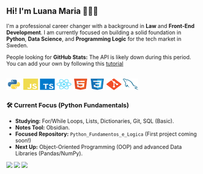 ## Hi! I'm Luana Maria 👋🇸🇪

I'm a professional career changer with a background in **Law** and **Front-End Development**. I am currently focused on building a solid foundation in **Python**, **Data Science**, and **Programming Logic** for the tech market in Sweden.

People looking for **GitHub Stats:** The API is likely down during this period. You can add your own by following this [tutorial](https://github.com/anuraghazra/github-readme-stats/blob/master/readme.md#deploy-on-your-own-vercel-instance)

<div style="display: inline_block"><br>
  <img align="center" alt="Luana-Python" height="30" width="40" src="https://raw.githubusercontent.com/devicons/devicon/master/icons/python/python-original.svg">
  <img align="center" alt="Luana-Js" height="30" width="40" src="https://raw.githubusercontent.com/devicons/devicon/master/icons/javascript/javascript-plain.svg">
  <img align="center" alt="Luana-Ts" height="30" width="40" src="https://raw.githubusercontent.com/devicons/devicon/master/icons/typescript/typescript-plain.svg">
  <img align="center" alt="Luana-React" height="30" width="40" src="https://raw.githubusercontent.com/devicons/devicon/master/icons/react/react-original.svg">
  <img align="center" alt="Luana-HTML" height="30" width="40" src="https://raw.githubusercontent.com/devicons/devicon/master/icons/html5/html5-original.svg">
  <img align="center" alt="Luana-CSS" height="30" width="40" src="https://raw.githubusercontent.com/devicons/devicon/master/icons/css3/css3-original.svg">
  <img align="center" alt="Luana-Git" height="30" width="40" src="https://raw.githubusercontent.com/devicons/devicon/master/icons/git/git-original.svg">
  <img align="center" alt="Luana-SQL" height="30" width="40" src="https://raw.githubusercontent.com/devicons/devicon/master/icons/mysql/mysql-original.svg">
</div>
 
 ##

### 🛠️ Current Focus (Python Fundamentals)

* **Studying:** For/While Loops, Lists, Dictionaries, Git, SQL (Basic).
* **Notes Tool:** Obsidian.
* **Focused Repository:** `Python_Fundamentos_e_Logica` (First project coming soon!)
* **Next Up:** Object-Oriented Programming (OOP) and advanced Data Libraries (Pandas/NumPy).

<div>
  <a href="https://www.linkedin.com/in/luana-maria-da-silva-de-freitas-84382512a/" target="_blank"><img src="https://img.shields.io/badge/-LinkedIn-%230077B5?style=for-the-badge&logo=linkedin&logoColor=white" target="_blank"></a>  
  <a href = "mailto:luanamariasuecia@gmail.com"><img src="https://img.shields.io/badge/-Gmail-%23333?style=for-the-badge&logo=gmail&logoColor=white" target="_blank"></a>
  <a href="https://www.instagram.com/luanabin/" target="_blank"><img src="https://img.shields.io/badge/-Instagram-%23E4405F?style=for-the-badge&logo=instagram&logoColor=white" target="_blank"></a>
</div>
